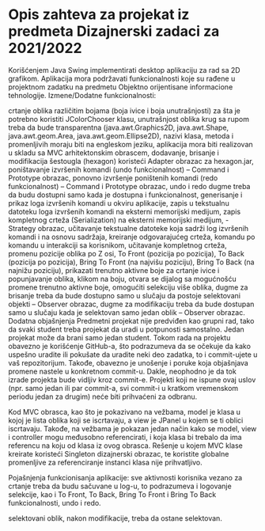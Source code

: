 # Opis zahteva za projekat iz predmeta Dizajnerski zadaci za 2021/2022
Korišćenjem Java Swing implementirati desktop aplikaciju za rad sa 2D grafikom. Aplikacija mora podržavati funkcionalnosti koje su rađene u projektnom zadatku na predmetu Objektno orijentisane informacione tehnologije. Izmene/Dodatne funkcionalnosti:

crtanje oblika različitim bojama (boja ivice i boja unutrašnjosti) za šta je potrebno koristiti JColorChooser klasu,
unutrašnjost oblika krug sa rupom treba da bude transparentna (java.awt.Graphics2D, java.awt.Shape, java.awt.geom.Area, java.awt.geom.Ellipse2D),
nazivi klasa, metoda i promenljivih moraju biti na engleskom jeziku,
aplikacija mora biti realizovan u skladu sa MVC arhitektonskim obrascem,
dodavanje, brisanje i modifikacija šestougla (hexagon) koristeći Adapter obrazac za hexagon.jar,
poništavanje izvršenih komandi (undo funkcionalnost) – Command i Prototype obrazac, ponovno izvršenje poništenih komandi (redo funkcionalnost) – Command i Prototype obrazac, undo i redo dugme treba da budu dostupni samo kada je dostupna i funkcionalnost,
generisanje i prikaz loga izvršenih komandi u okviru aplikacije,
zapis u tekstualnu datoteku loga izvršenih komandi na eksterni memorijski medijum, zapis kompletnog crteža (Serialization) na eksterni memorijski medijum, - Strategy obrazac,
učitavanje tekstualne datoteke koja sadrži log izvršenih komandi i na osnovu sadržaja, kreiranje odgovarajućeg crteža, komandu po komandu u interakciji sa korisnikom, učitavanje kompletnog crteža,
promenu pozicije oblika po Z osi, To Front (pozicija po pozicija), To Back (pozicija po pozicija), Bring To Front (na najvišu poziciju), Bring To Back (na najnižu poziciju),
prikazati trenutno aktivne boje za crtanje ivice i popunjavanje oblika, klikom na boju, otvara se dijalog sa mogućnošću promene trenutno aktivne boje,
omogućiti selekciju više oblika,
dugme za brisanje treba da bude dostupno samo u slučaju da postoje selektovani objekti – Observer obrazac,
dugme za modifikaciju treba da bude dostupan samo u slučaju kada je selektovan samo jedan oblik – Observer obrazac.
Dodatna objašnjenja
Predmetni projekat nije predviđen kao grupni rad, tako da svaki student treba projekat da uradi u potpunosti samostalno. Jedan projekat može da brani samo jedan student. Tokom rada na projektu obavezno je korišćenje GitHub-a, što podrazumeva da se očekuje da kako uspešno uradite ili pokušate da uradite neki deo zadatka, to i commit-ujete u vaš repozitorijum. Takođe, obavezno je unošenje i poruke koja objašnjava promene nastele u konkretnom commit-u. Dakle, neophodno je da tok izrade projekta bude vidljiv kroz commit-e. Projekti koji ne ispune ovaj uslov (npr. samo jedan ili par commit-a, svi commit-i u kratkom vremenskom periodu jedan za drugim) neće biti prihvaćeni za odbranu.

Kod MVC obrasca, kao što je pokazivano na vežbama, model je klasa u kojoj je lista oblika koji se iscrtavaju, a view je JPanel u kojem se ti oblici iscrtavaju. Takođe, na vežbama je pokazan jedan način kako se model, view i controller mogu međusobno referencirati, i koja klasa bi trebalo da ima referencu na koju od klasa iz ovog obrasca. Rešenje u kojem MVC klase kreirate koristeći Singleton dizajnerski obrazac, te koristite globalne promenljive za referenciranje instanci klasa nije prihvatljivo.

Pojašnjenja funkcionisanja aplikacije:
sve aktivnosti korisnika vezano za crtanje treba da budu sačuvane u log-u, to podrazumeva i logovanje selekcije, kao i To Front, To Back, Bring To Front i Bring To Back funkcionalnosti, undo i redo.

selektovani oblik, nakon modifikacije, treba da ostane selektovan.
